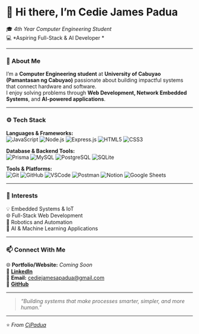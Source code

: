 # 👋 Hi there, I’m **Cedie James Padua**  

🎓 *4th Year Computer Engineering Student*  
💻 *Aspiring Full-Stack & AI Developer *  

---

### 🧠 About Me
I’m a **Computer Engineering student** at **University of Cabuyao (Pamantasan ng Cabuyao)** passionate about building impactful systems that connect hardware and software.  
I enjoy solving problems through **Web Development, Network Embedded Systems**, and **AI-powered applications**.  

---

### ⚙️ Tech Stack

**Languages & Frameworks:**  
![JavaScript](https://img.shields.io/badge/JavaScript-F7DF1E?logo=javascript&logoColor=black)
![Node.js](https://img.shields.io/badge/Node.js-339933?logo=node.js&logoColor=white)
![Express.js](https://img.shields.io/badge/Express.js-000000?logo=express&logoColor=white)
![HTML5](https://img.shields.io/badge/HTML5-E34F26?logo=html5&logoColor=white)
![CSS3](https://img.shields.io/badge/CSS3-1572B6?logo=css3&logoColor=white)

**Database & Backend Tools:**  
![Prisma](https://img.shields.io/badge/Prisma-2D3748?logo=prisma&logoColor=white)
![MySQL](https://img.shields.io/badge/MySQL-4479A1?logo=mysql&logoColor=white)
![PostgreSQL](https://img.shields.io/badge/PostgreSQL-336791?logo=postgresql&logoColor=white)
![SQLite](https://img.shields.io/badge/SQLite-003B57?logo=sqlite&logoColor=white)

**Tools & Platforms:**  
![Git](https://img.shields.io/badge/Git-F05032?logo=git&logoColor=white)
![GitHub](https://img.shields.io/badge/GitHub-181717?logo=github&logoColor=white)
![VSCode](https://img.shields.io/badge/VSCode-0078D4?logo=visualstudiocode&logoColor=white)
![Postman](https://img.shields.io/badge/Postman-FF6C37?logo=postman&logoColor=white)
![Notion](https://img.shields.io/badge/Notion-000000?logo=notion&logoColor=white)
![Google Sheets](https://img.shields.io/badge/Google_Sheets-34A853?logo=googlesheets&logoColor=white)

---

### 💬 Interests
💡 Embedded Systems & IoT  
🌐 Full-Stack Web Development  
🤖 Robotics and Automation  
🧠 AI & Machine Learning Applications  

---

### 📫 Connect With Me
🌐 **Portfolio/Website:** *Coming Soon*  
💼 [**LinkedIn**](https://linkedin.com/in/cjpadua)  
📧 **Email:** cediejamesapadua@gmail.com  
🐙 [**GitHub**](https://github.com/CjPadua)

---

> _“Building systems that make processes smarter, simpler, and more human.”_

---

⭐️ _From [CjPadua](https://github.com/CjPadua)_
